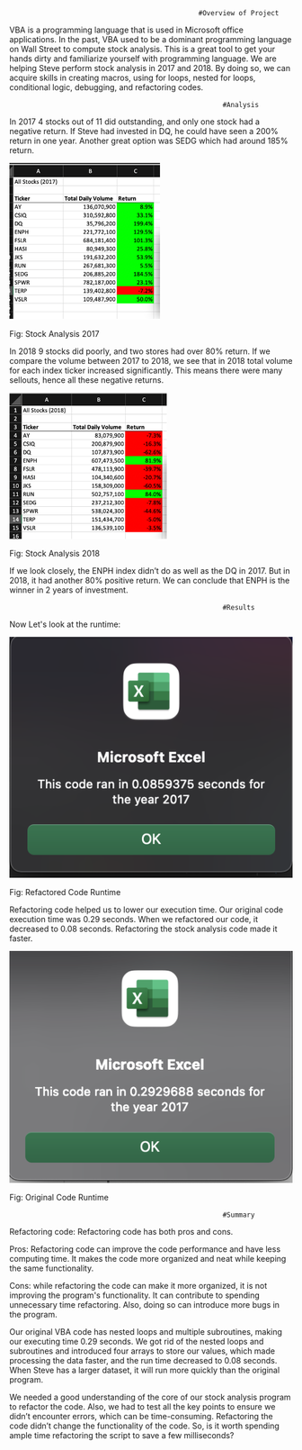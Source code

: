                                                    #Overview of Project

VBA is a programming language that is used in Microsoft office applications. In the past, VBA used to be a dominant programming language on Wall Street to compute stock analysis. This is a great tool to get your hands dirty and familiarize yourself with programming language. We are helping Steve perform stock analysis in 2017 and 2018. By doing so, we can acquire skills in creating macros, using for loops, nested for loops, conditional logic, debugging, and refactoring codes.

                                                         #Analysis

In 2017 4 stocks out of 11 did outstanding, and only one stock had a negative return. If Steve had invested in DQ, he could have seen a 200% return in one year. Another great option was SEDG which had around 185% return.

![](https://github.com/smzd/VBA_Challange/blob/main/Resources/VBA_Challange_2017.png)

Fig: Stock Analysis 2017

In 2018 9 stocks did poorly, and two stores had over 80% return. If we compare the volume between 2017 to 2018, we see that in 2018 total volume for each index ticker increased significantly. This means there were many sellouts, hence all these negative returns.

![](https://github.com/smzd/VBA_Challange/blob/main/Resources/VBA_Challange_2018.png)

Fig: Stock Analysis 2018
 
If we look closely, the ENPH index didn’t do as well as the DQ in 2017. But in 2018, it had another 80% positive return. We can conclude that ENPH is the winner in 2 years of investment.

                                                         #Results

Now Let's look at the runtime:

![](https://github.com/smzd/VBA_Challange/blob/main/Resources/VBA_Runtime.png)

Fig: Refactored Code Runtime 

Refactoring code helped us to lower our execution time. Our original code execution time was 0.29 seconds. When we refactored our code, it decreased to 0.08 seconds. Refactoring the stock analysis code made it faster.  

![](https://github.com/smzd/VBA_Challange/blob/main/Resources/Green_Stocks_Runtime.png)

Fig: Original Code Runtime

                                                         #Summary
                                                                 
Refactoring code: Refactoring code has both pros and cons.

Pros: Refactoring code can improve the code performance and have less computing time. It makes the code more organized and neat while keeping the same functionality. 

Cons: while refactoring the code can make it more organized, it is not improving the program's functionality. It can contribute to spending unnecessary time refactoring. Also, doing so can introduce more bugs in the program.

Our original VBA code has nested loops and multiple subroutines, making our executing time 0.29 seconds. We got rid of the nested loops and subroutines and introduced four arrays to store our values, which made processing the data faster, and the run time decreased to 0.08 seconds. When Steve has a larger dataset, it will run more quickly than the original program. 

We needed a good understanding of the core of our stock analysis program to refactor the code. Also, we had to test all the key points to ensure we didn’t encounter errors, which can be time-consuming. Refactoring the code didn’t change the functionality of the code. So, is it worth spending ample time refactoring the script to save a few milliseconds? 

